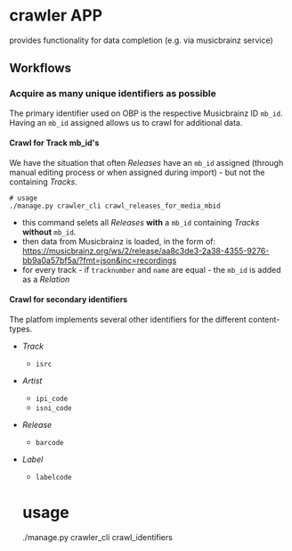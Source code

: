 # crawler APP

provides functionality for data completion (e.g. via musicbrainz service)


## Workflows

### Acquire as many unique identifiers as possible

The primary identifier used on OBP is the respective Musicbrainz ID `mb_id`.
Having an `mb_id` assigned allows us to crawl for additional data.

#### Crawl for Track mb_id's

We have the situation that often *Releases* have an `mb_id` assigned (through manual editing process
or when assigned during import) - but not the containing *Tracks*.

    # usage
    ./manage.py crawler_cli crawl_releases_for_media_mbid


 - this command selets all *Releases* **with** a `mb_id` containing *Tracks* **without** `mb_id`.
 - then data from Musicbrainz is loaded, in the form of:  
   https://musicbrainz.org/ws/2/release/aa8c3de3-2a38-4355-9276-bb9a0a57bf5a/?fmt=json&inc=recordings
 - for every track - if `tracknumber` and `name` are equal - the `mb_id` is added as a *Relation*




#### Crawl for secondary identifiers

The platfom implements several other identifiers for the different content-types.

 - *Track*
   - `isrc`

 - *Artist*
   - `ipi_code`
   - `isni_code`

 - *Release*
   - `barcode`

 - *Label*
   - `labelcode`




    # usage
    ./manage.py crawler_cli crawl_identifiers <content type>
